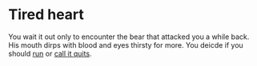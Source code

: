 # Tired heart

You wait it out only to encounter the bear that attacked you a while back. His mouth dirps with blood and eyes thirsty for more. You deicde if you should [run](run2.md) or [call it quits](itstime.md).